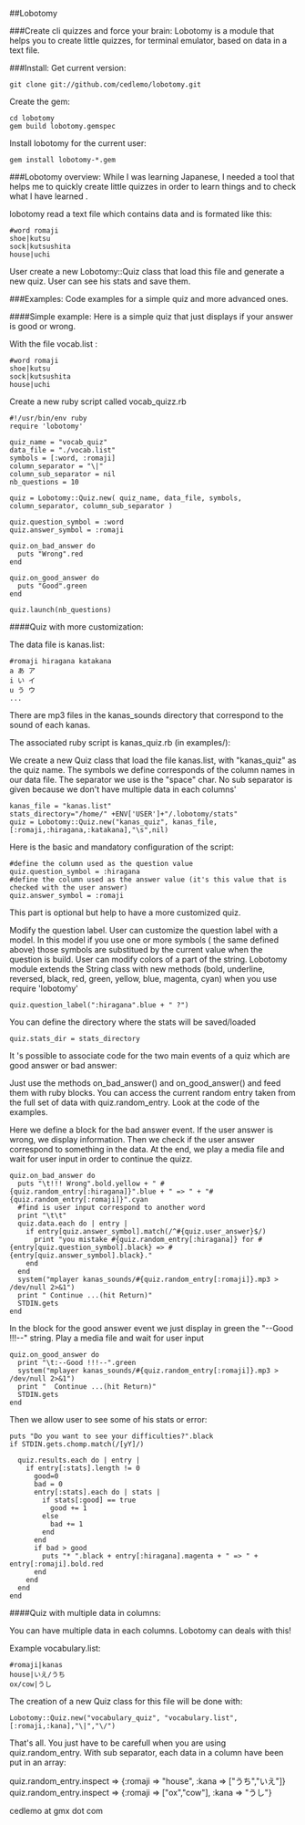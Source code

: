 ##Lobotomy

###Create cli quizzes and force your brain:
Lobotomy is a module that helps you to create little quizzes, for terminal emulator, based on data in a text file.

###Install:
Get current version:

    git clone git://github.com/cedlemo/lobotomy.git

Create the gem:

    cd lobotomy
    gem build lobotomy.gemspec

Install lobotomy for the current user:

    gem install lobotomy-*.gem

###Lobotomy overview:
While I was learning Japanese, I needed a tool that helps me to quickly create little quizzes in order to learn things and to check what I have learned .

lobotomy read a text file which contains data and is formated like this:

    #word romaji
    shoe|kutsu
    sock|kutsushita
    house|uchi

User create a new Lobotomy::Quiz class that load this file and generate a new quiz. User can see his stats and save them.

###Examples:
Code examples for a simple quiz and more advanced ones.

####Simple example:
Here is a simple quiz that just displays if your answer is good or wrong.

With the file vocab.list :

    #word romaji
    shoe|kutsu
    sock|kutsushita
    house|uchi

Create a new ruby script called vocab_quizz.rb

    #!/usr/bin/env ruby
    require 'lobotomy'
    
    quiz_name = "vocab_quiz"
    data_file = "./vocab.list"
    symbols = [:word, :romaji]
    column_separator = "\|"
    column_sub_separator = nil
    nb_questions = 10

    quiz = Lobotomy::Quiz.new( quiz_name, data_file, symbols, column_separator, column_sub_separator )

    quiz.question_symbol = :word
    quiz.answer_symbol = :romaji

    quiz.on_bad_answer do
      puts "Wrong".red
    end

    quiz.on_good_answer do
      puts "Good".green
    end

    quiz.launch(nb_questions)

####Quiz with more customization:

The data file is kanas.list:

    #romaji hiragana katakana
    a あ ア
    i い イ
    u う ウ
    ...

There are mp3 files in the kanas_sounds directory that correspond to the sound of each kanas.

The associated ruby script is kanas_quiz.rb (in examples/):

We create a new Quiz class that load the file kanas.list, with "kanas_quiz" as the quiz name. The symbols we define corresponds of the column names in our data file.
The separator we use is the "space" char. No sub separator is given because we don't have multiple data in each columns' 

    kanas_file = "kanas.list"
    stats_directory="/home/" +ENV['USER']+"/.lobotomy/stats"
    quiz = Lobotomy::Quiz.new("kanas_quiz", kanas_file, [:romaji,:hiragana,:katakana],"\s",nil)

Here is the basic and mandatory configuration of the script:

    #define the column used as the question value
    quiz.question_symbol = :hiragana
    #define the column used as the answer value (it's this value that is checked with the user answer)
    quiz.answer_symbol = :romaji

This part is optional but help to have a more customized quiz.

Modify the question label. User can customize the question label with a model. In this model if you use one or more symbols ( the same defined above) those symbols are substitued by the current value when the question is build.
User can modify colors of a part of the string. Lobotomy module extends the String class with new methods (bold, underline, reversed, black, red, green, yellow, blue, magenta, cyan) when you use require 'lobotomy' 

    quiz.question_label(":hiragana".blue + " ?")

You can define the directory where the stats will be saved/loaded 

    quiz.stats_dir = stats_directory

It 's possible to associate code for the two main events of a quiz which are good answer or bad answer:

Just use the methods on_bad_answer() and on_good_answer() and feed them with ruby blocks. You can access the current random entry taken from the full set of data with quiz.random_entry. Look at the code of the examples.

Here we define a block for the bad answer event. If the user answer is wrong, we display information.
Then we check if the user answer correspond to something in the data.
At the end, we play a media file and wait for user input in order to continue the quizz.

    quiz.on_bad_answer do
      puts "\t!!! Wrong".bold.yellow + " #{quiz.random_entry[:hiragana]}".blue + " => " + "#{quiz.random_entry[:romaji]}".cyan
      #find is user input correspond to another word
      print "\t\t"
      quiz.data.each do | entry |
        if entry[quiz.answer_symbol].match(/^#{quiz.user_answer}$/)
          print "you mistake #{quiz.random_entry[:hiragana]} for #{entry[quiz.question_symbol].black} => #{entry[quiz.answer_symbol].black}."
        end
      end
      system("mplayer kanas_sounds/#{quiz.random_entry[:romaji]}.mp3 > /dev/null 2>&1")
      print " Continue ...(hit Return)"
      STDIN.gets
    end

In the block for the good answer event we just display in green the "--Good !!!--" string. Play a media file and wait for user input

    quiz.on_good_answer do
      print "\t:--Good !!!--".green 
      system("mplayer kanas_sounds/#{quiz.random_entry[:romaji]}.mp3 > /dev/null 2>&1")
      print "  Continue ...(hit Return)"
      STDIN.gets
    end

Then we allow user to see some of his stats or error:

    puts "Do you want to see your difficulties?".black
    if STDIN.gets.chomp.match(/[yY]/)
    
      quiz.results.each do | entry |
        if entry[:stats].length != 0
          good=0
          bad = 0
          entry[:stats].each do | stats |
            if stats[:good] == true
              good += 1
            else
              bad += 1
            end
          end
          if bad > good
            puts "* ".black + entry[:hiragana].magenta + " => " + entry[:romaji].bold.red 
          end
        end
      end
    end

####Quiz with multiple data in columns:

You can have multiple data in each columns. Lobotomy can deals with this!

Example vocabulary.list:

    #romaji|kanas
    house|いえ/うち
    ox/cow|うし

The creation of a new Quiz class for this file will be done with:

    Lobotomy::Quiz.new("vocabulary_quiz", "vocabulary.list", [:romaji,:kana],"\|","\/")

That's all. You just have to be carefull when you are using quiz.random_entry. With sub separator, each data in a column have been put in an array:

quiz.random_entry.inspect => {:romaji => "house", :kana => ["うち","いえ"]}
quiz.random_entry.inspect => {:romaji => ["ox","cow"], :kana => "うし"}

cedlemo at gmx dot com
